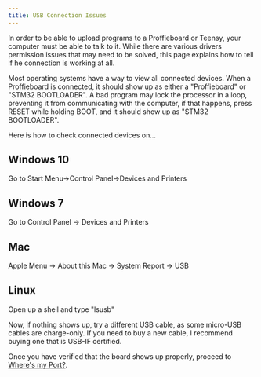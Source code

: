 ```yaml
---
title: USB Connection Issues
---
```

In order to be able to upload programs to a Proffieboard or Teensy, your computer must be able to talk to it.
While there are various drivers permission issues that may need to be solved, this page explains how to tell if he connection is working at all.

Most operating systems have a way to view all connected devices. When a Proffieboard is connected, it should show up as either a "Proffieboard" or "STM32 BOOTLOADER".  A bad program may lock the processor in a loop, preventing it from communicating with the computer, if that happens, press RESET while holding BOOT, and it should show up as "STM32 BOOTLOADER".

Here is how to check connected devices on...

## Windows 10

Go to Start Menu->Control Panel->Devices and Printers

## Windows 7

Go to Control Panel -> Devices and Printers

## Mac

Apple Menu -> About this Mac -> System Report -> USB

## Linux

Open up a shell and type "lsusb"


Now, if nothing shows up, try a different USB cable, as some micro-USB cables are charge-only.
If you need to buy a new cable, I recommend buying one that is USB-IF certified.


Once you have verified that the board shows up properly, proceed to [Where's my Port?](/troubleshooting/wheres-my-port.html).
